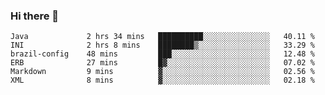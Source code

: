 ### Hi there 👋

<!--START_SECTION:waka-->

```text
Java             2 hrs 34 mins   ██████████░░░░░░░░░░░░░░░   40.11 %
INI              2 hrs 8 mins    ████████▒░░░░░░░░░░░░░░░░   33.29 %
brazil-config    48 mins         ███░░░░░░░░░░░░░░░░░░░░░░   12.48 %
ERB              27 mins         █▓░░░░░░░░░░░░░░░░░░░░░░░   07.02 %
Markdown         9 mins          ▓░░░░░░░░░░░░░░░░░░░░░░░░   02.56 %
XML              8 mins          ▓░░░░░░░░░░░░░░░░░░░░░░░░   02.18 %
```

<!--END_SECTION:waka-->

<!--
**jerry-shao/jerry-shao** is a ✨ _special_ ✨ repository because its `README.md` (this file) appears on your GitHub profile.

Here are some ideas to get you started:

- 🔭 I’m currently working on ...
- 🌱 I’m currently learning ...
- 👯 I’m looking to collaborate on ...
- 🤔 I’m looking for help with ...
- 💬 Ask me about ...
- 📫 How to reach me: ...
- 😄 Pronouns: ...
- ⚡ Fun fact: ...
-->
